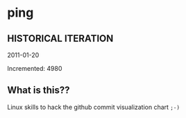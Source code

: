 # ping

## HISTORICAL ITERATION
2011-01-20

Incremented: 4980

## What is this?? 
Linux skills to hack the github commit visualization chart `;-)`
